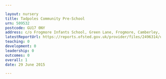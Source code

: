 ```yaml
---

layout: nursery
title: Tadpoles Community Pre-School
urn: 509532
postcode: GU17 0NY
address: c/o Frogmore Infants School, Green Lane, Frogmore, Camberley, Surrey, GU17 0NY
latestReportUrl: https://reports.ofsted.gov.uk/provider/files/2496314/urn/509532.pdf
teaching: 0
development: 0
leadership: 0
outcomes: 0
overall: 1
date: 29 June 2015

---
```


